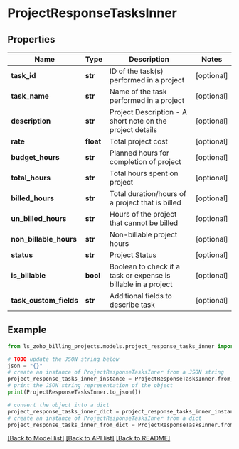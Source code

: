 # ProjectResponseTasksInner


## Properties

Name | Type | Description | Notes
------------ | ------------- | ------------- | -------------
**task_id** | **str** | ID of the task(s) performed in a project | [optional] 
**task_name** | **str** | Name of the task performed in a project | [optional] 
**description** | **str** | Project Description - A short note on the project details | [optional] 
**rate** | **float** | Total project cost | [optional] 
**budget_hours** | **str** | Planned hours for completion of project | [optional] 
**total_hours** | **str** | Total hours spent on project | [optional] 
**billed_hours** | **str** | Total duration/hours of a project that is billed | [optional] 
**un_billed_hours** | **str** | Hours of the project that cannot be billed | [optional] 
**non_billable_hours** | **str** | Non-billable project hours | [optional] 
**status** | **str** | Project Status | [optional] 
**is_billable** | **bool** | Boolean to check if a task or expense is billable in a project | [optional] 
**task_custom_fields** | **str** | Additional fields to describe task | [optional] 

## Example

```python
from ls_zoho_billing_projects.models.project_response_tasks_inner import ProjectResponseTasksInner

# TODO update the JSON string below
json = "{}"
# create an instance of ProjectResponseTasksInner from a JSON string
project_response_tasks_inner_instance = ProjectResponseTasksInner.from_json(json)
# print the JSON string representation of the object
print(ProjectResponseTasksInner.to_json())

# convert the object into a dict
project_response_tasks_inner_dict = project_response_tasks_inner_instance.to_dict()
# create an instance of ProjectResponseTasksInner from a dict
project_response_tasks_inner_from_dict = ProjectResponseTasksInner.from_dict(project_response_tasks_inner_dict)
```
[[Back to Model list]](../README.md#documentation-for-models) [[Back to API list]](../README.md#documentation-for-api-endpoints) [[Back to README]](../README.md)


